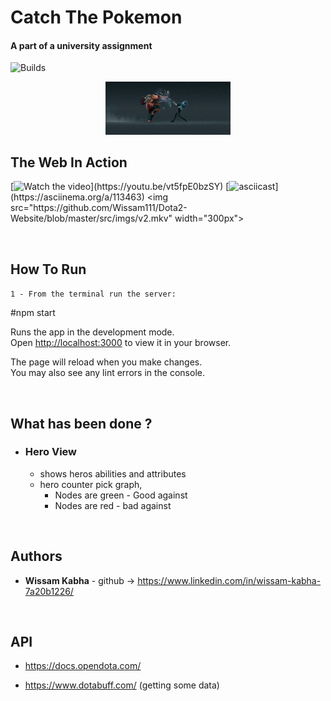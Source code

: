 # Catch The Pokemon

#### A part of a university assignment

![Builds](https://github.com/project-chip/connectedhomeip/workflows/Builds/badge.svg)

<p align="center">
<img  src="https://github.com/Wissam111/Dota2-Website/blob/master/src/imgs/pa.gif" width="200px">
</p>

## The Web In Action
[![Watch the video]([https://i.imgur.com/vKb2F1B.png](https://github.com/Wissam111/Dota2-Website/blob/master/src/imgs/vb1.mp4))](https://youtu.be/vt5fpE0bzSY)
[![asciicast]([https://asciinema.org/a/113463.png](https://github.com/Wissam111/Dota2-Website/blob/master/src/imgs/vb1.mp4))](https://asciinema.org/a/113463)
<img src="https://github.com/Wissam111/Dota2-Website/blob/master/src/imgs/v2.mkv" width="300px">

</br>

## How To Run

`1 - From the terminal run the server: `

#npm start

Runs the app in the development mode.\
Open [http://localhost:3000](http://localhost:3000) to view it in your browser.

The page will reload when you make changes.\
You may also see any lint errors in the console.

</br>

## What has been done ?

- ### Hero View

  - shows heros abilities and attributes
  - hero counter pick graph,
    - Nodes are green - Good against
    - Nodes are red - bad against

</br>

## Authors

- **Wissam Kabha** - github -> https://www.linkedin.com/in/wissam-kabha-7a20b1226/

</br>

## API

- https://docs.opendota.com/

- https://www.dotabuff.com/ (getting some data)
